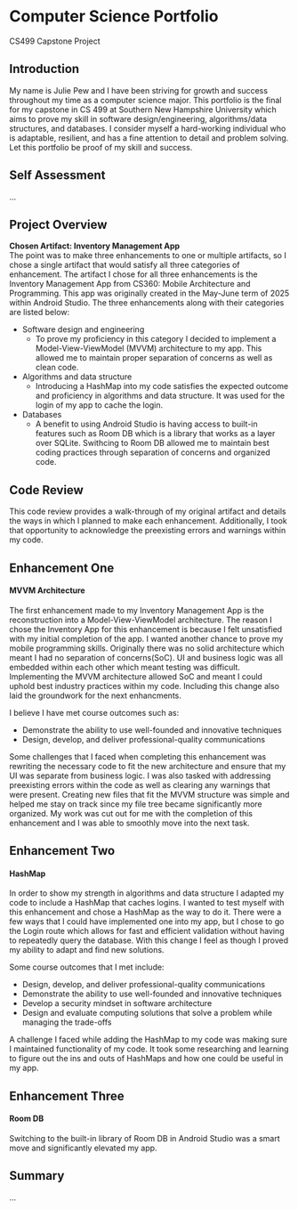 # Computer Science Portfolio
CS499 Capstone Project

## Introduction
My name is Julie Pew and I have been striving for growth and success throughout my time as a computer science major. This portfolio is the final for my capstone in CS 499 at Southern New Hampshire University which aims to prove my skill in software design/engineering, algorithms/data structures, and databases. I consider myself a hard-working individual who is adaptable, resilient, and has a fine attention to detail and problem solving. Let this portfolio be proof of my skill and success. 

## Self Assessment
...

## Project Overview
**Chosen Artifact: Inventory Management App**\
The point was to make three enhancements to one or multiple artifacts, so I chose a single artifact that would satisfy all three categories of enhancement. The artifact I chose for all three enhancements is the Inventory Management App from CS360: Mobile Architecture and Programming. This app was originally created in the May-June term of 2025 within Android Studio. The three enhancements along with their categories are listed below:

- Software design and engineering
    - To prove my proficiency in this category I decided to implement a Model-View-ViewModel (MVVM) architecture to my app. This allowed me to maintain proper separation of concerns as well as clean code. 
- Algorithms and data structure
    - Introducing a HashMap into my code satisfies the expected outcome and proficiency in algorithms and data structure. It was used for the login of my app to cache the login.
- Databases
    - A benefit to using Android Studio is having access to built-in features such as Room DB which is a library that works as a layer over SQLite. Swithcing to Room DB allowed me to maintain best coding practices through separation of concerns and organized code. 

## Code Review
This code review provides a walk-through of my original artifact and details the ways in which I planned to make each enhancement. Additionally, I took that opportunity to acknowledge the preexisting errors and warnings within my code. 

## Enhancement One
#### MVVM Architecture
The first enhancement made to my Inventory Management App is the reconstruction into a Model-View-ViewModel architecture. The reason I chose the Inventory App for this enhancement is because I felt unsatisfied with my initial completion of the app. I wanted another chance to prove my mobile programming skills. Originally there was no solid architecture which meant I had no separation of concerns(SoC). UI and business logic was all embedded within each other which meant testing was difficult. Implementing the MVVM architecture allowed SoC and meant I could uphold best industry practices within my code. Including this change also laid the groundwork for the next enhancments. 

I believe I have met course outcomes such as:
- Demonstrate the ability to use well-founded and innovative techniques
- Design, develop, and deliver professional-quality communications

Some challenges that I faced when completing this enhancement was rewriting the necessary code to fit the new architecture and ensure that my UI was separate from business logic. I was also tasked with addressing preexisting errors within the code as well as clearing any warnings that were present. Creating new files that fit the MVVM structure was simple and helped me stay on track since my file tree became significantly more organized. My work was cut out for me with the completion of this enhancement and I was able to smoothly move into the next task.

## Enhancement Two
#### HashMap
In order to show my strength in algorithms and data structure I adapted my code to include a HashMap that caches logins. I wanted to test myself with this enhancement and chose a HashMap as the way to do it. There were a few ways that I could have implemented one into my app, but I chose to go the Login route which allows for fast and efficient validation without having to repeatedly query the database. With this change I feel as though I proved my ability to adapt and find new solutions. 

Some course outcomes that I met include:
- Design, develop, and deliver professional-quality communications
- Demonstrate the ability to use well-founded and innovative techniques
- Develop a security mindset in software architecture
- Design and evaluate computing solutions that solve a problem while managing the trade-offs

A challenge I faced while adding the HashMap to my code was making sure I maintained functionality of my code. It took some researching and learning to figure out the ins and outs of HashMaps and how one could be useful in my app. 

## Enhancement Three
#### Room DB
Switching to the built-in library of Room DB in Android Studio was a smart move and significantly elevated my app. 

## Summary 
...
